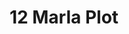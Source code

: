 ---
layout: post
categories: [sale, plot]
title: "12 Marla Plot"
price: " --- "
permarla: "yes"
address: "Khenewal Road Bypass Link"
type: "PLOT FOR SALE"
area: " 12 Marla "
---